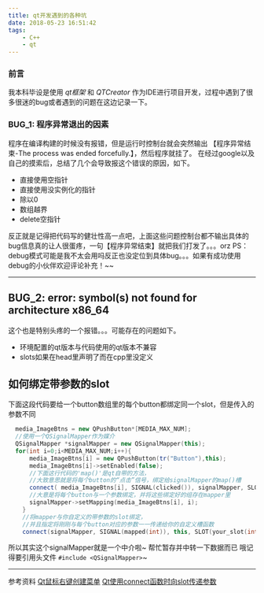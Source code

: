 ```yaml
---
title: qt开发遇到的各种坑
date: 2018-05-23 16:51:42
tags:
    - C++
    - qt
---
```

### 前言
我本科毕设是使用 *qt框架* 和 *QTCreator* 作为IDE进行项目开发，过程中遇到了很多很迷的bug或者遇到的问题在这边记录一下。
<!-- more -->
### BUG_1: 程序异常退出的因素

程序在编译构建的时候没有报错，但是运行时控制台就会突然输出
【程序异常结束-The process was ended forcefully.】，然后程序就挂了。
在经过google以及自己的摸索后，总结了几个会导致报这个错误的原因，如下。
- 直接使用空指针
- 直接使用没实例化的指针
- 除以0
- 数组越界
- delete空指针

反正就是记得把代码写的健壮性高一点吧，上面这些问题控制台都不输出具体的bug信息真的让人很蛋疼，一句【程序异常结束】就把我们打发了。。。orz
PS：debug模式可能是我不太会用吗反正也没定位到具体bug。。。如果有成功使用debug的小伙伴欢迎评论补充！~~

--------------
## BUG_2: error: symbol(s) not found for architecture x86_64
这个也是特别头疼的一个报错。。。可能存在的问题如下。
- 环境配置的qt版本与代码使用的qt版本不兼容
- slots如果在head里声明了而在cpp里没定义

## 如何绑定带参数的slot
下面这段代码要给一个button数组里的每个button都绑定同一个slot，但是传入的参数不同
``` C++
  media_ImageBtns = new QPushButton*[MEDIA_MAX_NUM];
  //使用一个QSignalMapper作为媒介
  QSignalMapper *signalMapper = new QSignalMapper(this);
  for(int i=0;i<MEDIA_MAX_NUM;i++){
      media_ImageBtns[i] = new QPushButton(tr("Button"),this);
      media_ImageBtns[i]->setEnabled(false);
      //下面这行代码的'map()'是qt自带的方法，
      //大致意思就是将每个button的“点击”信号，绑定给signalMapper的map()槽
      connect( media_ImageBtns[i], SIGNAL(clicked()), signalMapper, SLOT(map()));
      //大意是将每个button与一个参数绑定，并将这些绑定好的组存在mapper里
      signalMapper->setMapping(media_ImageBtns[i], i);
    }
    //将mapper与你自定义的带参数的slot绑定，
    //并且指定将刚刚与每个button对应的参数一一传递给你的自定义槽函数
    connect(signalMapper, SIGNAL(mapped(int)), this, SLOT(your_slot(int)));
```
所以其实这个signalMapper就是一个中介啦~ 帮忙暂存并中转一下数据而已
哦记得要引用头文件 `#include <QSignalMapper>`~


------------
参考资料
[Qt鼠标右键创建菜单](http://bbs.itheima.com/thread-330670-1-1.html)
[Qt使用connect函数时向slot传递参数](https://blog.csdn.net/imred/article/details/72940365)
